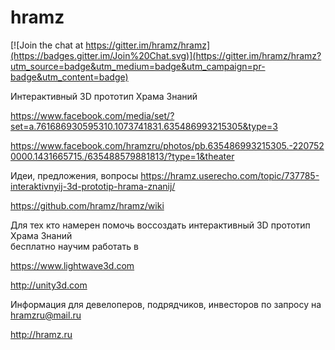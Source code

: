 # hramz

[![Join the chat at https://gitter.im/hramz/hramz](https://badges.gitter.im/Join%20Chat.svg)](https://gitter.im/hramz/hramz?utm_source=badge&utm_medium=badge&utm_campaign=pr-badge&utm_content=badge)

Интерактивный 3D прототип Храма Знаний

https://www.facebook.com/media/set/?set=a.761686930595310.1073741831.635486993215305&type=3

https://www.facebook.com/hramzru/photos/pb.635486993215305.-2207520000.1431665715./635488579881813/?type=1&theater

Идеи, предложения, вопросы
https://hramz.userecho.com/topic/737785-interaktivnyij-3d-prototip-hrama-znanij/

https://github.com/hramz/hramz/wiki

Для тех кто намерен помочь воссоздать интерактивный 3D прототип Храма Знаний  
бесплатно научим работать в

https://www.lightwave3d.com

http://unity3d.com

Информация для девелоперов, подрядчиков, инвесторов по запросу на hramzru@mail.ru

http://hramz.ru
